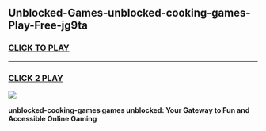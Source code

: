
## Unblocked-Games-unblocked-cooking-games-Play-Free-jg9ta
<h3>
<a href="https://premium76.site?title=unblocked-cooking-games&ref=20M">CLICK TO PLAY</a></h3>
<hr>

<h3>
<a href="https://premium76.site?title=unblocked-cooking-games&ref=20M">CLICK 2 PLAY</a>
  
</h3>

<a href="https://premium76.site?title=unblocked-cooking-games&ref=19M"><img src="https://clearcache.store/games.png"></a>


**unblocked-cooking-games games unblocked: Your Gateway to Fun and Accessible Online Gaming**
